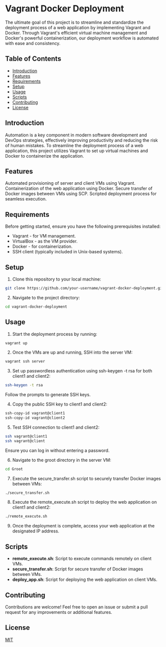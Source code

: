 # Vagrant Docker Deployment
The ultimate goal of this project is to streamline and standardize the deployment process of a web application by implementing Vagrant and Docker. Through Vagrant's efficient virtual machine management and Docker's powerful containerization, our deployment workflow is automated with ease and consistency.
## Table of Contents
* [Introduction](https://github.com/CloudOps-Akash/vagrant-docker-deployment/edit/main/README.md#introduction)
* [Features](https://github.com/CloudOps-Akash/vagrant-docker-deployment/edit/main/README.md#features)
* [Requirements](https://github.com/CloudOps-Akash/vagrant-docker-deployment/edit/main/README.md#requiremets)
* [Setup](https://github.com/CloudOps-Akash/vagrant-docker-deployment/edit/main/README.md#setup)
* [Usage](https://github.com/CloudOps-Akash/vagrant-docker-deployment/edit/main/README.md#usage)
* [Scripts](https://github.com/CloudOps-Akash/vagrant-docker-deployment/edit/main/README.md#scripts)
* [Contributing](https://github.com/CloudOps-Akash/vagrant-docker-deployment/edit/main/README.md#contributing)
* [License](https://github.com/CloudOps-Akash/vagrant-docker-deployment/edit/main/README.md#license)

## Introduction
Automation is a key component in modern software development and DevOps strategies, effectively improving productivity and reducing the risk of human mistakes. To streamline the deployment process of a web application, this project utilizes Vagrant to set up virtual machines and Docker to containerize the application.

## Features
Automated provisioning of server and client VMs using Vagrant.
Containerization of the web application using Docker.
Secure transfer of Docker images between VMs using SCP.
Scripted deployment process for seamless execution.

## Requirements
Before getting started, ensure you have the following prerequisites installed:

* Vagrant - for VM management.
* VirtualBox - as the VM provider.
* Docker - for containerization.
* SSH client (typically included in Unix-based systems).

## Setup
1. Clone this repository to your local machine:
```bash
git clone https://github.com/your-username/vagrant-docker-deployment.git
```
2. Navigate to the project directory:
```bash
cd vagrant-docker-deployment
```
## Usage

1. Start the deployment process by running:

```bash
vagrant up
```
2. Once the VMs are up and running, SSH into the server VM:
```bash
vagrant ssh server
```
3. Set up passwordless authentication using ssh-keygen -t rsa for both client1 and client2:
```bash
ssh-keygen -t rsa
```
Follow the prompts to generate SSH keys.

4. Copy the public SSH key to client1 and client2:
```bash
ssh-copy-id vagrant@client1
ssh-copy-id vagrant@client2
```
5. Test SSH connection to client1 and client2:
```bash
ssh vagrant@client1
ssh vagrant@client
```
Ensure you can log in without entering a password.

6. Navigate to the groot directory in the server VM:
```bash
cd Groot
```
7. Execute the secure_transfer.sh script to securely transfer Docker images between VMs:
```bash
./secure_transfer.sh
```
8. Execute the remote_execute.sh script to deploy the web application on client1 and client2:
```bash 
./remote_execute.sh
```
9. Once the deployment is complete, access your web application at the designated IP address.

## Scripts
* **remote_execute.sh**: Script to execute commands remotely on client VMs.
* **secure_transfer.sh**: Script for secure transfer of Docker images between VMs.
* **deploy_app.sh**: Script for deploying the web application on client VMs.

## Contributing
Contributions are welcome! Feel free to open an issue or submit a pull request for any improvements or additional features.

## License
[MIT](https://choosealicense.com/licenses/mit/)
